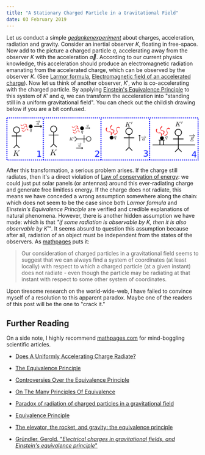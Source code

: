 ```yaml
---
title: "A Stationary Charged Particle in a Gravitational Field"
date: 03 February 2019
---
```


Let us conduct a simple [_gedankenexperiment_](https://www.britannica.com/science/Gedankenexperiment) about charges, acceleration, radiation and gravity. Consider an inertial observer $K$, floating in free-space. Now add to the picture a charged particle $q$, accelerating away from the observer $K$ with the acceleration $\overrightarrow{a}$. According to our current physics knowledge, this acceleration should produce an electromagnetic radiation emanating from the accelerated charge, which can be observed by the observer $K$. (See [Larmor formula](https://en.wikipedia.org/wiki/Larmor_formula), [Electromagnetic field of an accelerated charge](http://www.tapir.caltech.edu/~teviet/Waves/empulse.html)). Now let us think of another observer, $K'$, who is co-accelerating with the charged particle. By applying [Einstein's Equivalence Principle](http://www.einstein-online.info/spotlights/equivalence_principle.html) to this system of $K'$ and $q$, we can transform the acceleration into "standing still in a uniform gravitational field". You can check out the childish drawing below if you are a bit confused.

![](images/rel0.png)


After this transformation, a serious problem arises. If the charge still radiates, then it's a direct violation of [Law of conservation of energy](http://www.nyu.edu/classes/tuckerman/adv.chem/lectures/lecture_2/node4.html): we could just put solar panels (or antennas) around this ever-radiating charge and generate free limitless energy. If the charge does not radiate, this means we have conceded a wrong assumption somewhere along the chain: which does not seem to be the case since both _Larmor formula_ and _Einstein's Equivalence Principle_ are verified and credible explanations of natural phenomena. However, there is another hidden assumption we have made: which is that _"if some radiation is observable by $K$, then it is also observable by $K'$"_. It seems absurd to question this assumption because after all, radiation of an object must be independent from the states of the observers. As [mathpages](https://www.mathpages.com/home/kmath528/kmath528.htm) puts it:

> Our consideration of charged particles in a gravitational field seems to suggest that we can always find a system of coordinates (at least locally) with respect to which a charged particle (at a given instant) does not radiate - even though the particle may be radiating at that instant with respect to some other system of coordinates.

Upon tiresome research on the world-wide-web, I have failed to convince myself of a resolution to this apparent paradox. Maybe one of the readers of this post will be the one to "crack it."

## Further Reading

On a side note, I highly recommend [mathpages.com](https://www.mathpages.com) for mind-boggling scientific articles.

* [Does A Uniformly Accelerating Charge Radiate?](https://www.mathpages.com/home/kmath528/kmath528.htm)

* [The Equivalence Principle](https://www.mathpages.com/rr/s5-06/5-06.htm)

* [Controversies Over the Equivalence Principle](https://www.mathpages.com/home/kmath622/kmath622.htm)

* [On The Many Principles Of Equivalence](https://www.mathpages.com/home/kmath629/kmath629.htm)

* [Paradox of radiation of charged particles in a gravitational field](https://en.wikipedia.org/wiki/Paradox_of_radiation_of_charged_particles_in_a_gravitational_field)


* [Equivalence Principle](https://en.wikipedia.org/wiki/Equivalence_principle)

* [The elevator, the rocket, and gravity: the equivalence principle](http://www.einstein-online.info/spotlights/equivalence_principle.html)

* [Gründler, Gerold. "_Electrical charges in gravitational fields, and Einstein's equivalence principle_"](https://arxiv.org/abs/1509.08757)
